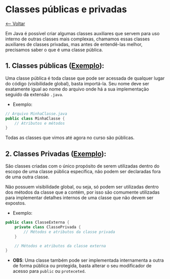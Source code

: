 # Classes públicas e privadas
[<-- Voltar](../README.md)

Em Java é possível criar algumas classes auxiliares que servem para uso interno de outras classes mais complexas, chamamos essas classes auxiliares de classes privadas, mas antes de entendê-las melhor, precisamos saber o que é uma classe pública.

## 1. Classes públicas ([Exemplo](./Livro.java)):

Uma classe pública é toda classe que pode ser acessada de qualquer lugar do código (visibilidade global), basta importá-la. Seu nome deve ser exatamente igual ao nome do arquivo onde há a sua implementação seguido da extensão ```.java```.

- Exemplo:

```java
// Arquivo MinhaClasse.java
public class MinhaClasse {
    // Atributos e métodos
}
```

Todas as classes que vimos até agora no curso são públicas.

## 2. Classes Privadas ([Exemplo](./Livro.java)):

São classes criadas com o único propósito de serem utilizadas dentro do escopo de uma classe pública específica, não podem ser declaradas fora de uma outra classe.

Não possuem visibilidade global, ou seja, só podem ser utilizadas dentro dos métodos da classe que a contém, por isso são comumente utilizadas para implementar detalhes internos de uma classe que não devem ser expostos.

- Exemplo:

```java
public class ClasseExterna {
    private class ClassePrivada {
        // Métodos e atributos da classe privada
    }

    // Métodos e atributos da classe externa
}
```

- **OBS**: Uma classe também pode ser implementada internamenta a outra de forma pública ou protegida, basta alterar o seu modificador de acesso para ```public``` ou ```proteceted```.

